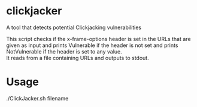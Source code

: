 # clickjacker
A tool that detects potential Clickjacking vulnerabilities

This script checks if the x-frame-options header is set in the URLs that are given as input and prints Vulnerable if the header is not set and prints NotVulnerable if the header is set to any value.<br>
It reads from a file containing URLs and outputs to stdout.

# Usage
./ClickJacker.sh filename
